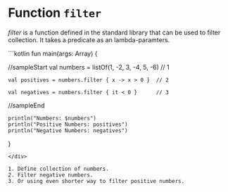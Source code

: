 # Function `filter`

*filter* is a function defined in the standard library that can be used to filter collection. It takes a predicate as an lambda-paramters. 

<div class="language-kotlin" theme="idea">
```kotlin
fun main(args: Array<String>) {

//sampleStart
    val numbers = listOf(1, -2, 3, -4, 5, -6)      // 1
    
    val positives = numbers.filter { x -> x > 0 }  // 2
    
    val negatives = numbers.filter { it < 0 }      // 3
//sampleEnd

    println("Numbers: $numbers")
    println("Positive Numbers: positives")
    println("Negative Numbers: negatives")
}
```
</div>

1. Define collection of numbers.
2. Filter negative numbers.
3. Or using even shorter way to filter positive numbers. 
